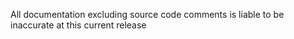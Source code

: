 All documentation excluding source code comments is liable to be inaccurate at this current release
